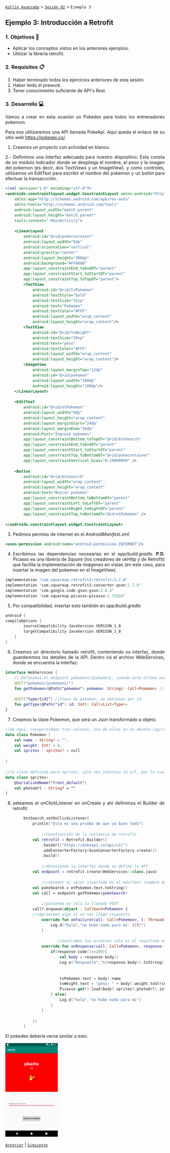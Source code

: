 [`Kotlin Avanzado`](../../Readme.md) > [`Sesión 02`](../Readme.md) > `Ejemplo 3`

## Ejemplo 3: Introducción a Retrofit

<div style="text-align: justify;">




### 1. Objetivos :dart:

- Aplicar los conceptos vistos en los anteriores ejemplos.
- Utilizar la librería retrofit.

### 2. Requisitos :clipboard:

1. Haber terminado todos los ejercicios anteriores de esta sesión.
2. Haber leído el prework.
3. Tener conocimiento suficiente de API's Rest.

### 3. Desarrollo :computer:

Vamos a crear en esta ocasión un Pokedex para todos los entrenadores pokemon.

Para eso utilizaremos una API llamada PokeApi. Aquí queda el enlace de su sitio web https://pokeapi.co/.


1. Creamos un proyecto con actividad en blanco.

2.- Definimos una interfaz adecuada para nuestro dispositivo. Esta consta de un módulo indicador donde se despliega el nombre, el peso y la imagen del pokemon (es decir, dos TextViews y un ImageView). y como controles, utilizamos un EditText para escribir el nombre del pokemon y un botón para efectuar la transaccción.

```xml
<?xml version="1.0" encoding="utf-8"?>
<androidx.constraintlayout.widget.ConstraintLayout xmlns:android="http://schemas.android.com/apk/res/android"
    xmlns:app="http://schemas.android.com/apk/res-auto"
    xmlns:tools="http://schemas.android.com/tools"
    android:layout_width="match_parent"
    android:layout_height="match_parent"
    tools:context=".MainActivity">

    <LinearLayout
        android:id="@+id/pokecontainer"
        android:layout_width="0dp"
        android:orientation="vertical"
        android:gravity="center"
        android:layout_height="300dp"
        android:background="#FF0000"
        app:layout_constraintEnd_toEndOf="parent"
        app:layout_constraintStart_toStartOf="parent"
        app:layout_constraintTop_toTopOf="parent">
        <TextView
            android:id="@+id/tvPokemon"
            android:textStyle="bold"
            android:textSize="32sp"
            android:text="Pokemon"
            android:textColor="#FFF"
            android:layout_width="wrap_content"
            android:layout_height="wrap_content"/>
        <TextView
            android:id="@+id/tvWeight"
            android:textSize="20sp"
            android:text="peso"
            android:textColor="#FFF"
            android:layout_width="wrap_content"
            android:layout_height="wrap_content"/>
        <ImageView
            android:layout_marginTop="12dp"
            android:id="@+id/pokemon"
            android:layout_width="100dp"
            android:layout_height="100dp"/>
    </LinearLayout>

    <EditText
        android:id="@+id/etPokemon"
        android:layout_width="0dp"
        android:layout_height="wrap_content"
        android:layout_marginStart="24dp"
        android:layout_marginEnd="24dp"
        android:hint="Ingrese pokemon"
        app:layout_constraintBottom_toTopOf="@+id/btnSearch"
        app:layout_constraintEnd_toEndOf="parent"
        app:layout_constraintStart_toStartOf="parent"
        app:layout_constraintTop_toBottomOf="@+id/pokecontainer"
        app:layout_constraintVertical_bias="0.19999999" />

    <Button
        android:id="@+id/btnSearch"
        android:layout_width="wrap_content"
        android:layout_height="wrap_content"
        android:text="Buscar pokemon"
        app:layout_constraintBottom_toBottomOf="parent"
        app:layout_constraintLeft_toLeftOf="parent"
        app:layout_constraintRight_toRightOf="parent"
        app:layout_constraintTop_toBottomOf="@id/etPokemon" />

</androidx.constraintlayout.widget.ConstraintLayout>
```

3. Pedimos permiso de internet en el *AndroidManifest.xml*:

```xml
<uses-permission android:name="android.permission.INTERNET"/>
```

4. Escribimos las dependencias necesarias en el *app/build.gradle*. **P.D.** Picasso es una librería de *Square* (los creadores de okHttp y de Retrofit) que facilita la implementación de imágenes en vistas (en este caso, para insertar la imagen del pokemon en el ImageView).

```kotlin
implementation "com.squareup.retrofit2:retrofit:2.7.0"
implementation 'com.squareup.retrofit2:converter-gson:2.7.0'
implementation 'com.google.code.gson:gson:2.8.5'
implementation 'com.squareup.picasso:picasso:2.71828'
```

5. Por compatibilidad, insertar esto también en *app/build.gradle*

```kotlin
android {
compileOptions {
        sourceCompatibility JavaVersion.VERSION_1_8
        targetCompatibility JavaVersion.VERSION_1_8
    }
}
```

6. Creamos un directorio llamado retrofit, conteniendo su interfaz, donde guardaremos los detalles de la API. Dentro irá el archivo WebServices, donde se encuentra la interfaz: 

```kotlin
interface WebServices {
    // Definimos el endpoint pokemont/{pokemon}, siendo este último una variable a ingresar por el usuario (en este caso, desde el edit text)
    @GET("pokemon/{pokemon}/")
    fun getPokemon(@Path("pokemon") pokemon: String): Call<Pokemon> //la clase Pokemon dentro de Call indica que el json de respuesta va a   ser transformado es un objeto de esa clase.                             

    @GET("type/{id}") //tipos de pokemon, se obtienen por id 
    fun getType(@Path("id") id: Int): Call<List<Type>>
}

```

7. Creamos la clase Pokemon, que será un Json transformado a objeto.

```kotlin
//de aquí, recuperaremos tres valores, uno de ellos es un objeto (sprites), por lo tanto, se tiene qué definir otra clase para él
data class Pokemon (
    val name : String? = "",
    val weight: Int? = 0,
    val sprites : sprites? = null

)

//la clase definida para sprites, sólo nos interesa la url, por lo cual ignoramos su(s) otro(s) parámetro(s).
data class sprites(
    @SerializedName("front_default")
    val photoUrl : String? = ""
)
```

8. seteamos el onClickListener en onCreate y ahí definimos el Builder de retrofit:

```kotlin 
        btnSearch.setOnClickListener{
            println("Esta es una prueba de que va bien todo")

                //Construcción de la instancia de retrofit
            val retrofit = Retrofit.Builder()
                .baseUrl("https://pokeapi.co/api/v2/")
                .addConverterFactory(GsonConverterFactory.create())
                .build()
                
                //obteniendo la interfaz donde se define la API
            val endpoint = retrofit.create(WebServices::class.java)

                ///obtener el valor insertado en el editText (nombre del pokemon), y enviarla al endpoint
            val pokeSearch = etPokemon.text.toString()
            val call = endpoint.getPokemon(pokeSearch)

                //poniendo en cola la llamada FGET
            call?.enqueue(object : Callback<Pokemon> {
            //imprimimos algo si no nos llegó respuesta
                override fun onFailure(call: Call<Pokemon>, t: Throwable) {
                    Log.d("hola","no hubo nada para mi: ${t}")
                }

                       //mostramos los archivos solo si el resultado es 200 
                override fun onResponse(call: Call<Pokemon>, response: Response<Pokemon>) {
                    if(response.code()==200){
                        val body = response.body()
                        Log.e("Respuesta","${response.body().toString()}")

                              
                        tvPokemon.text = body?.name
                        tvWeight.text = "peso: " + body?.weight.toString()
                        Picasso.get().load(body?.sprites?.photoUrl).into(pokemon); //esto es lobrd
                    } else{
                        Log.d("hola","no hubo nada para mi")
                    }
                }

            })
        }
```

El pokedex debería verse similar a esto.

<img src="images/01.png" width="33%">

[`Anterior`](../Reto-02) | [`Siguiente`](../Reto-03)      

</div>

